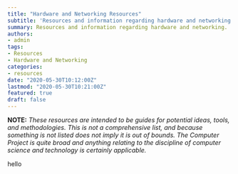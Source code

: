 ```yaml
---
title: "Hardware and Networking Resources"
subtitle: 'Resources and information regarding hardware and networking.'
summary: Resources and information regarding hardware and networking.
authors:
- admin
tags:
- Resources
- Hardware and Networking
categories:
- resources
date: "2020-05-30T10:12:00Z"
lastmod: "2020-05-30T10:21:00Z"
featured: true
draft: false
---
```



**NOTE:** *These resources are intended to be guides for potential ideas, tools, and methodologies. This is not a comprehensive list, and because something is not listed does not imply it is out of bounds. The Computer Project is quite broad and anything relating to the discipline of computer science and technology is certainly applicable.*

hello
